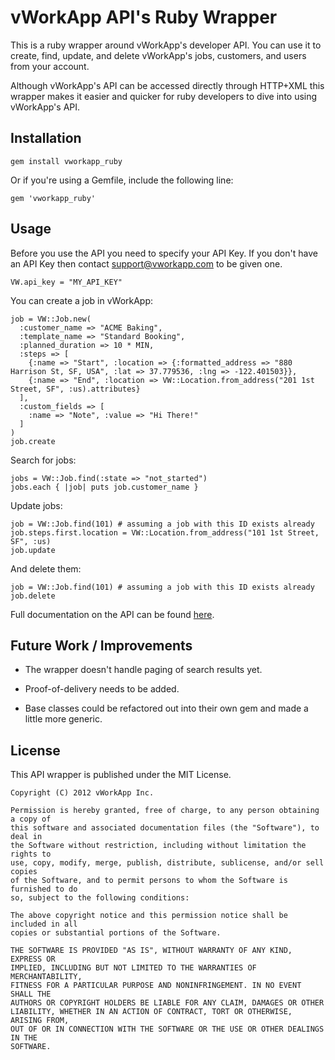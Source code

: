 # vWorkApp API's Ruby Wrapper

This is a ruby wrapper around vWorkApp's developer API. You can use it to create, find, update, and delete vWorkApp's jobs, customers, and users from your account.

Although vWorkApp's API can be accessed directly through HTTP+XML this wrapper makes it easier and quicker for ruby developers to dive into using vWorkApp's API.

## Installation

    gem install vworkapp_ruby

Or if you're using a Gemfile, include the following line:

    gem 'vworkapp_ruby'

## Usage

Before you use the API you need to specify your API Key. If you don't have an API Key then contact support@vworkapp.com to be given one.

    VW.api_key = "MY_API_KEY"
  
You can create a job in vWorkApp: 

    job = VW::Job.new(
      :customer_name => "ACME Baking", 
      :template_name => "Standard Booking",
      :planned_duration => 10 * MIN,
      :steps => [
        {:name => "Start", :location => {:formatted_address => "880 Harrison St, SF, USA", :lat => 37.779536, :lng => -122.401503}},
        {:name => "End", :location => VW::Location.from_address("201 1st Street, SF", :us).attributes}
      ],
      :custom_fields => [
        :name => "Note", :value => "Hi There!"
      ]
    )
    job.create

Search for jobs:

    jobs = VW::Job.find(:state => "not_started")
    jobs.each { |job| puts job.customer_name }

Update jobs:

    job = VW::Job.find(101) # assuming a job with this ID exists already
    job.steps.first.location = VW::Location.from_address("101 1st Street, SF", :us)
    job.update

And delete them:

    job = VW::Job.find(101) # assuming a job with this ID exists already
    job.delete

Full documentation on the API can be found [here](http://api.vworkapp.com/api/).

## Future Work / Improvements

- The wrapper doesn't handle paging of search results yet.

- Proof-of-delivery needs to be added.

- Base classes could be refactored out into their own gem and made a little more generic.

## License

This API wrapper is published under the MIT License.

    Copyright (C) 2012 vWorkApp Inc.

    Permission is hereby granted, free of charge, to any person obtaining a copy of
    this software and associated documentation files (the "Software"), to deal in
    the Software without restriction, including without limitation the rights to
    use, copy, modify, merge, publish, distribute, sublicense, and/or sell copies
    of the Software, and to permit persons to whom the Software is furnished to do
    so, subject to the following conditions:

    The above copyright notice and this permission notice shall be included in all
    copies or substantial portions of the Software.

    THE SOFTWARE IS PROVIDED "AS IS", WITHOUT WARRANTY OF ANY KIND, EXPRESS OR
    IMPLIED, INCLUDING BUT NOT LIMITED TO THE WARRANTIES OF MERCHANTABILITY,
    FITNESS FOR A PARTICULAR PURPOSE AND NONINFRINGEMENT. IN NO EVENT SHALL THE
    AUTHORS OR COPYRIGHT HOLDERS BE LIABLE FOR ANY CLAIM, DAMAGES OR OTHER
    LIABILITY, WHETHER IN AN ACTION OF CONTRACT, TORT OR OTHERWISE, ARISING FROM,
    OUT OF OR IN CONNECTION WITH THE SOFTWARE OR THE USE OR OTHER DEALINGS IN THE
    SOFTWARE.
